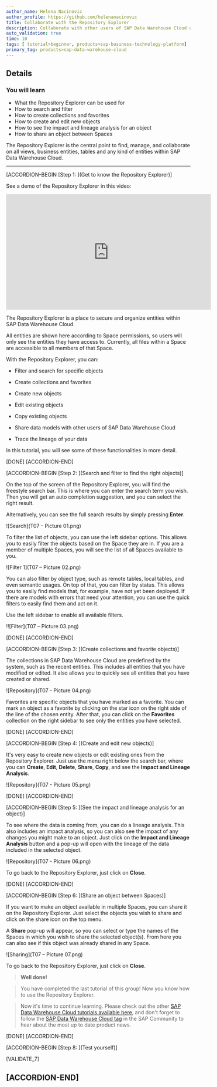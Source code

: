```yaml
---
author_name: Helena Nacinovic
author_profile: https://github.com/helenanacinovic
title: Collaborate with the Repository Explorer
description: Collaborate with other users of SAP Data Warehouse Cloud using the Repository Explorer.
auto_validation: true
time: 10
tags: [ tutorial>beginner, products>sap-business-technology-platform]
primary_tag: products>sap-data-warehouse-cloud
---
```


## Details
### You will learn
- What the Repository Explorer can be used for
- How to search and filter
- How to create collections and favorites
- How to create and edit new objects
- How to see the impact and lineage analysis for an object
- How to share an object between Spaces

The Repository Explorer is the central point to find, manage, and collaborate on all views, business entities, tables and any kind of entities within SAP Data Warehouse Cloud.

---

[ACCORDION-BEGIN [Step 1: ](Get to know the Repository Explorer)]

See a demo of the Repository Explorer in this video:


  <iframe width="560" height="315" src="https://www.youtube.com/embed/kxhcpKGzWcw" title="YouTube video player" frameborder="0" allow="accelerometer; autoplay; clipboard-write; encrypted-media; gyroscope; picture-in-picture" allowfullscreen></iframe>


The Repository Explorer is a place to secure and organize entities within SAP Data Warehouse Cloud.

All entities are shown here according to Space permissions, so users will only see the entities they have access to. Currently, all files within a Space are accessible to all members of that Space.

With the Repository Explorer, you can:

- Filter and search for specific objects

- Create collections and favorites

- Create new objects

- Edit existing objects

- Copy existing objects

- Share data models with other users of SAP Data Warehouse Cloud

- Trace the lineage of your data

In this tutorial, you will see some of these functionalities in more detail.


[DONE]
[ACCORDION-END]

[ACCORDION-BEGIN [Step 2: ](Search and filter to find the right objects)]

On the top of the screen of the Repository Explorer, you will find the freestyle search bar. This is where you can enter the search term you wish. Then you will get an auto completion suggestion, and you can select the right result.

Alternatively, you can see the full search results by simply pressing **Enter**.

![Search](T07 – Picture 01.png)

To filter the list of objects, you can use the left sidebar options. This allows you to easily filter the objects based on the Space they are in. If you are a member of multiple Spaces, you will see the list of all Spaces available to you.

![Filter 1](T07 – Picture 02.png)

You can also filter by object type, such as remote tables, local tables, and even semantic usages. On top of that, you can filter by status. This allows you to easily find models that, for example, have not yet been deployed. If there are models with errors that need your attention, you can use the quick filters to easily find them and act on it.

Use the left sidebar to enable all available filters.

!![Filter](T07 – Picture 03.png)


[DONE]
[ACCORDION-END]


[ACCORDION-BEGIN [Step 3: ](Create collections and favorite objects)]

The collections in SAP Data Warehouse Cloud are predefined by the system, such as the recent entities. This includes all entities that you have modified or edited. It also allows you to quickly see all entities that you have created or shared.

![Repository](T07 - Picture 04.png)

Favorites are specific objects that you have marked as a favorite. You can mark an object as a favorite by clicking on the star icon on the right side of the line of the chosen entity. After that, you can click on the **Favorites** collection on the right sidebar to see only the entities you have selected.


[DONE]
[ACCORDION-END]

[ACCORDION-BEGIN [Step 4: ](Create and edit new objects)]

It's very easy to create new objects or edit existing ones from the Repository Explorer. Just use the menu right below the search bar, where you can **Create**, **Edit**, **Delete**, **Share**, **Copy**, and see the **Impact and Lineage Analysis**.

![Repository](T07 - Picture 05.png)


[DONE]
[ACCORDION-END]

[ACCORDION-BEGIN [Step 5: ](See the impact and lineage analysis for an object)]

To see where the data is coming from, you can do a lineage analysis. This also includes an impact analysis, so you can also see the impact of any changes you might make to an object.
Just click on the **Impact and Lineage Analysis** button and a pop-up will open with the lineage of the data included in the selected object.

![Repository](T07 - Picture 06.png)

To go back to the Repository Explorer, just click on **Close**.


[DONE]
[ACCORDION-END]

[ACCORDION-BEGIN [Step 6: ](Share an object between Spaces)]

If you want to make an object available in multiple Spaces, you can share it on the Repository Explorer. Just select the objects you wish to share and click on the share icon on the top menu.

A **Share** pop-up will appear, so you can select or type the names of the Spaces in which you wish to share the selected object(s). From here you can also see if this object was already shared in any Space.

![Sharing](T07 – Picture 07.png)

To go back to the Repository Explorer, just click on **Close**.


> **Well done!**

> You have completed the last tutorial of this group! Now you know how to use the Repository Explorer.

> Now it's time to continue learning. Please check out the other [SAP Data Warehouse Cloud tutorials available here](https://developers.sap.com/tutorial-navigator.html?tag=products:technology-platform/sap-data-warehouse-cloud), and don't forget to follow the [SAP Data Warehouse Cloud tag](https://blogs.sap.com/tags/73555000100800002141/) in the SAP Community to hear about the most up to date product news.


[DONE]
[ACCORDION-END]

[ACCORDION-BEGIN [Step 8: ](Test yourself)]

[VALIDATE_7]

[ACCORDION-END]
---
